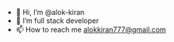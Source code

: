 - 👋 Hi, I’m @alok-kiran
- 👀 I’m full stack developer 
- 📫 How to reach me alokkiran777@gmail.com

<!---
alok-kiran/alok-kiran is a ✨ special ✨ repository because its `README.md` (this file) appears on your GitHub profile.
You can click the Preview link to take a look at your changes.
--->
